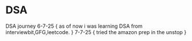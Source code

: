 # DSA
DSA journey
6-7-25 
{
    as of now i was learning DSA from interviewbit,GFG,leetcode.
}
7-7-25
{
    tried the amazon prep in the unstop
}